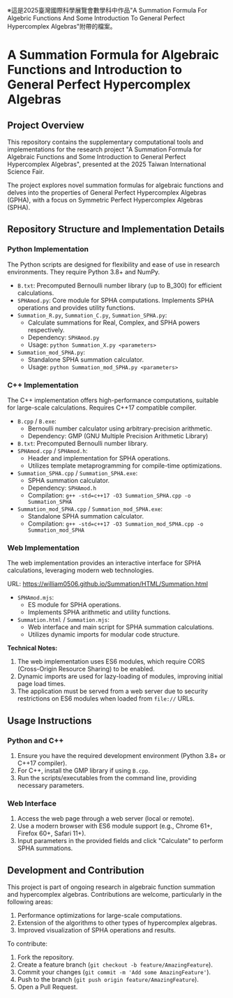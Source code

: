※這是2025臺灣國際科學展覽會數學科中作品"A Summation Formula For Algebric Functions And Some Introduction To General Perfect Hypercomplex Algebras"附帶的檔案。

# A Summation Formula for Algebraic Functions and Introduction to General Perfect Hypercomplex Algebras

## Project Overview

This repository contains the supplementary computational tools and implementations for the research project "A Summation Formula for Algebraic Functions and Some Introduction to General Perfect Hypercomplex Algebras", presented at the 2025 Taiwan International Science Fair.

The project explores novel summation formulas for algebraic functions and delves into the properties of General Perfect Hypercomplex Algebras (GPHA), with a focus on Symmetric Perfect Hypercomplex Algebras (SPHA).

## Repository Structure and Implementation Details

### Python Implementation

The Python scripts are designed for flexibility and ease of use in research environments. They require Python 3.8+ and NumPy.

- `B.txt`: Precomputed Bernoulli number library (up to B_300) for efficient calculations.
- `SPHAmod.py`: Core module for SPHA computations. Implements SPHA operations and provides utility functions.
- `Summation_R.py`, `Summation_C.py`, `Summation_SPHA.py`: 
  - Calculate summations for Real, Complex, and SPHA powers respectively.
  - Dependency: `SPHAmod.py`
  - Usage: `python Summation_X.py <parameters>`
- `Summation_mod_SPHA.py`: 
  - Standalone SPHA summation calculator.
  - Usage: `python Summation_mod_SPHA.py <parameters>`

### C++ Implementation

The C++ implementation offers high-performance computations, suitable for large-scale calculations. Requires C++17 compatible compiler.

- `B.cpp` / `B.exe`: 
  - Bernoulli number calculator using arbitrary-precision arithmetic.
  - Dependency: GMP (GNU Multiple Precision Arithmetic Library)
- `B.txt`: Precomputed Bernoulli number library.
- `SPHAmod.cpp` / `SPHAmod.h`: 
  - Header and implementation for SPHA operations.
  - Utilizes template metaprogramming for compile-time optimizations.
- `Summation_SPHA.cpp` / `Summation_SPHA.exe`:
  - SPHA summation calculator.
  - Dependency: `SPHAmod.h`
  - Compilation: `g++ -std=c++17 -O3 Summation_SPHA.cpp -o Summation_SPHA`
- `Summation_mod_SPHA.cpp` / `Summation_mod_SPHA.exe`:
  - Standalone SPHA summation calculator.
  - Compilation: `g++ -std=c++17 -O3 Summation_mod_SPHA.cpp -o Summation_mod_SPHA`

### Web Implementation

The web implementation provides an interactive interface for SPHA calculations, leveraging modern web technologies.

URL: https://william0506.github.io/Summation/HTML/Summation.html

- `SPHAmod.mjs`: 
  - ES module for SPHA operations.
  - Implements SPHA arithmetic and utility functions.
- `Summation.html` / `Summation.mjs`:
  - Web interface and main script for SPHA summation calculations.
  - Utilizes dynamic imports for modular code structure.

**Technical Notes:**
1. The web implementation uses ES6 modules, which require CORS (Cross-Origin Resource Sharing) to be enabled.
2. Dynamic imports are used for lazy-loading of modules, improving initial page load times.
3. The application must be served from a web server due to security restrictions on ES6 modules when loaded from `file://` URLs.

## Usage Instructions

### Python and C++
1. Ensure you have the required development environment (Python 3.8+ or C++17 compiler).
2. For C++, install the GMP library if using `B.cpp`.
3. Run the scripts/executables from the command line, providing necessary parameters.

### Web Interface
1. Access the web page through a web server (local or remote).
2. Use a modern browser with ES6 module support (e.g., Chrome 61+, Firefox 60+, Safari 11+).
3. Input parameters in the provided fields and click "Calculate" to perform SPHA summations.

## Development and Contribution

This project is part of ongoing research in algebraic function summation and hypercomplex algebras. Contributions are welcome, particularly in the following areas:

1. Performance optimizations for large-scale computations.
2. Extension of the algorithms to other types of hypercomplex algebras.
3. Improved visualization of SPHA operations and results.

To contribute:
1. Fork the repository.
2. Create a feature branch (`git checkout -b feature/AmazingFeature`).
3. Commit your changes (`git commit -m 'Add some AmazingFeature'`).
4. Push to the branch (`git push origin feature/AmazingFeature`).
5. Open a Pull Request.
